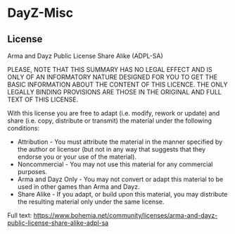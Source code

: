 # DayZ-Misc
## License
Arma and Dayz Public License Share Alike (ADPL-SA)

PLEASE, NOTE THAT THIS SUMMARY HAS NO LEGAL EFFECT AND IS ONLY OF AN INFORMATORY NATURE DESIGNED FOR YOU TO GET THE BASIC INFORMATION ABOUT THE CONTENT OF THIS LICENCE. THE ONLY LEGALLY BINDING PROVISIONS ARE THOSE IN THE ORIGINAL AND FULL TEXT OF THIS LICENSE.

With this license you are free to adapt (i.e. modify, rework or update) and share (i.e. copy, distribute or transmit) the material under the following conditions:

- Attribution - You must attribute the material in the manner specified by the author or licensor (but not in any way that suggests that they endorse you or your use of the material).
- Noncommercial - You may not use this material for any commercial purposes.
- Arma and Dayz Only - You may not convert or adapt this material to be used in other games than Arma and Dayz.
- Share Alike - If you adapt, or build upon this material, you may distribute the resulting material only under the same license.

Full text: https://www.bohemia.net/community/licenses/arma-and-dayz-public-license-share-alike-adpl-sa
